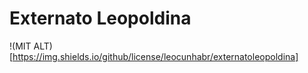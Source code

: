 # Externato Leopoldina
!(MIT ALT)[https://img.shields.io/github/license/leocunhabr/externatoleopoldina]
